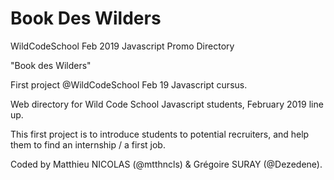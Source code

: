 # Book Des Wilders
WildCodeSchool Feb 2019 Javascript Promo Directory

"Book des Wilders"

First project @WildCodeSchool Feb 19 Javascript cursus.
 
Web directory for Wild Code School Javascript students, February 2019 line up.

This first project is to introduce students to potential recruiters, and help them to find an internship / a first job.

Coded by Matthieu NICOLAS (@mtthncls) & Grégoire SURAY (@Dezedene).
